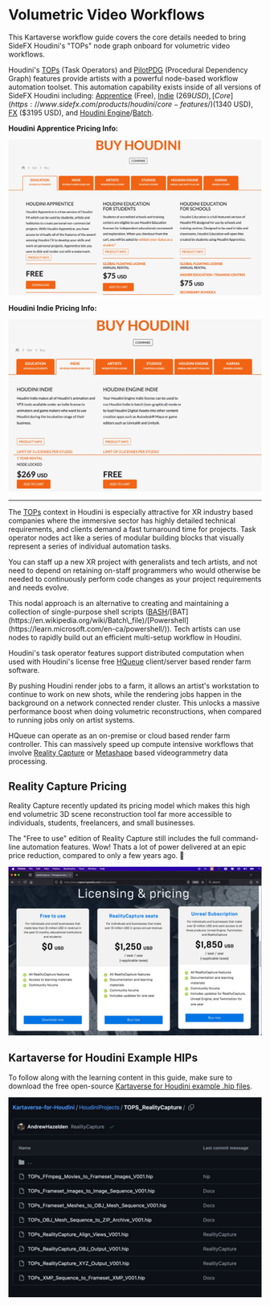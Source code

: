 # Volumetric Video Workflows

This Kartaverse workflow guide covers the core details needed to bring SideFX Houdini's "TOPs" node graph onboard for volumetric video workflows.

Houdini's [TOPs](https://www.sidefx.com/docs/houdini/tops/intro.html) (Task Operators) and [PilotPDG](https://www.sidefx.com/products/houdini/pdg/) (Procedural Dependency Graph) features provide artists with a powerful node-based workflow automation toolset. This automation capability exists inside of all versions of SideFX Houdini including: [Apprentice](https://www.sidefx.com/products/houdini-apprentice/) (Free), [Indie](https://www.sidefx.com/products/houdini-indie/) ($269 USD), [Core](https://www.sidefx.com/products/houdini/core-features/) ($1340 USD), [FX](https://www.sidefx.com/products/houdini/fx-features/) ($3195 USD), and [Houdini Engine](https://www.sidefx.com/products/houdini-engine/)/[Batch](https://www.sidefx.com/products/houdini-engine/batch/).

**Houdini Apprentice Pricing Info:**

![Houdini Apprentice Info](Images/oveview_houdini_apprentice.jpeg)

**Houdini Indie Pricing Info:**

![Houdini Indie Info](Images/oveview_houdini_indie.jpeg)

---

The [TOPs](https://www.sidefx.com/docs/houdini/tops/index.html) context in Houdini is especially attractive for XR industry based companies where the immersive sector has highly detailed technical requirements, and clients demand a fast turnaround time for projects. Task operator nodes act like a series of modular building blocks that visually represent a series of individual automation tasks.

You can staff up a new XR project with generalists and tech artists, and not need to depend on retaining on-staff programmers who would otherwise be needed to continuously perform code changes as your project requirements and needs evolve.

This nodal approach is an alternative to creating and maintaining a collection of single-purpose shell scripts ([BASH](https://en.wikipedia.org/wiki/Bash\_(Unix\_shell))/[BAT](https://en.wikipedia.org/wiki/Batch\_file)/[Powershell](https://learn.microsoft.com/en-ca/powershell/)). Tech artists can use nodes to rapidly build out an efficient multi-setup workflow in Houdini. 

Houdini's task operator features support distributed computation when used with Houdini's license free [HQueue](https://www.sidefx.com/docs/houdini/hqueue/overview.html) client/server based render farm software.

By pushing Houdini render jobs to a farm, it allows an artist's workstation to continue to work on new shots, while the rendering jobs happen in the background on a network connected render cluster. This unlocks a massive performance boost when doing volumetric reconstructions, when compared to running jobs only on artist systems.

HQueue can operate as an on-premise or cloud based render farm controller. This can massively speed up compute intensive workflows that involve [Reality Capture](https://www.capturingreality.com/realitycapture) or [Metashape](https://www.agisoft.com/) based videogrammetry data processing.

## Reality Capture Pricing

Reality Capture recently updated its pricing model which makes this high end volumetric 3D scene reconstruction tool far more accessible to individuals, students, freelancers, and small businesses.

The "Free to use" edition of Reality Capture still includes the full command-line automation features. Wow\! Thats a lot of power delivered at an epic price reduction, compared to only a few years ago. 🙌

![Reality Capture Pricing](Images/overview_reality_capture_pricing.jpeg)

## Kartaverse for Houdini Example HIPs

To follow along with the learning content in this guide, make sure to download the free open-source [Kartaverse for Houdini example .hip files](https://github.com/Kartaverse/Kartaverse-for-Houdini/tree/master/HoudiniProjects/TOPS\_RealityCapture). 

![Kartaverse for Houdini Example HIPs](Images/overview_example_hips.jpg)

